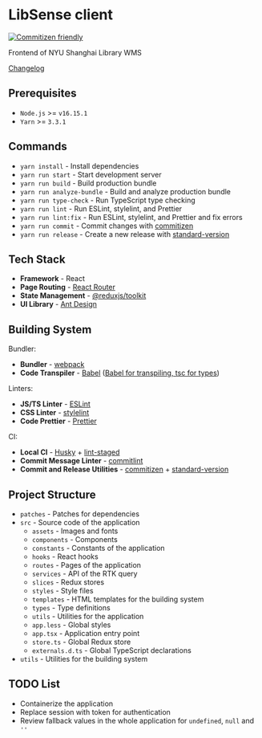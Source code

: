 # LibSense client

[![Commitizen friendly](https://img.shields.io/badge/commitizen-friendly-brightgreen.svg)](http://commitizen.github.io/cz-cli/)

Frontend of NYU Shanghai Library WMS

[Changelog](CHANGELOG.md)

## Prerequisites

- `Node.js` >= `v16.15.1`
- `Yarn` >= `3.3.1`

## Commands

- `yarn install` - Install dependencies
- `yarn run start` - Start development server
- `yarn run build` - Build production bundle
- `yarn run analyze-bundle` - Build and analyze production bundle
- `yarn run type-check` - Run TypeScript type checking
- `yarn run lint` - Run ESLint, stylelint, and Prettier
- `yarn run lint:fix` - Run ESLint, stylelint, and Prettier and fix errors
- `yarn run commit` - Commit changes with [commitizen](http://commitizen.github.io/cz-cli/)
- `yarn run release` - Create a new release with [standard-version](https://github.com/conventional-changelog/standard-version)

## Tech Stack

- **Framework** - React
- **Page Routing** - [React Router](https://reactrouter.com/en/main)
- **State Management** - [@reduxjs/toolkit](https://redux-toolkit.js.org/)
- **UI Library** - [Ant Design](https://ant.design/)

## Building System

Bundler:

- **Bundler** - [webpack](https://webpack.js.org/)
- **Code Transpiler** - [Babel](https://babeljs.io/) ([Babel for transpiling, tsc for types](https://www.typescriptlang.org/docs/handbook/babel-with-typescript.html))

Linters:

- **JS/TS Linter** - [ESLint](https://eslint.org/)
- **CSS Linter** - [stylelint](https://stylelint.io/)
- **Code Prettier** - [Prettier](https://prettier.io/)

CI:

- **Local CI** - [Husky](https://typicode.github.io/husky/#/) + [lint-staged](https://github.com/okonet/lint-staged)
- **Commit Message Linter** - [commitlint](https://commitlint.js.org/)
- **Commit and Release Utilities** - [commitizen](http://commitizen.github.io/cz-cli/) + [standard-version](https://github.com/conventional-changelog/standard-version)

## Project Structure

- `patches` - Patches for dependencies
- `src` - Source code of the application
  - `assets` - Images and fonts
  - `components` - Components
  - `constants` - Constants of the application
  - `hooks` - React hooks
  - `routes` - Pages of the application
  - `services` - API of the RTK query
  - `slices` - Redux stores
  - `styles` - Style files
  - `templates` - HTML templates for the building system
  - `types` - Type definitions
  - `utils` - Utilities for the application
  - `app.less` - Global styles
  - `app.tsx` - Application entry point
  - `store.ts` - Global Redux store
  - `externals.d.ts` - Global TypeScript declarations
- `utils` - Utilities for the building system

## TODO List

- Containerize the application
- Replace session with token for authentication
- Review fallback values in the whole application for `undefined`, `null` and `''`
